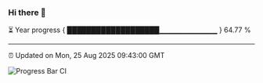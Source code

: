 ### Hi there 👋

⏳ Year progress { ███████████████████▁▁▁▁▁▁▁▁▁▁▁ } 64.77 %

---

⏰ Updated on Mon, 25 Aug 2025 09:43:00 GMT

![Progress Bar CI](https://github.com/IshwaranRudhara/GIT-ACTION/workflows/Progress%20Bar%20CI/badge.svg)
